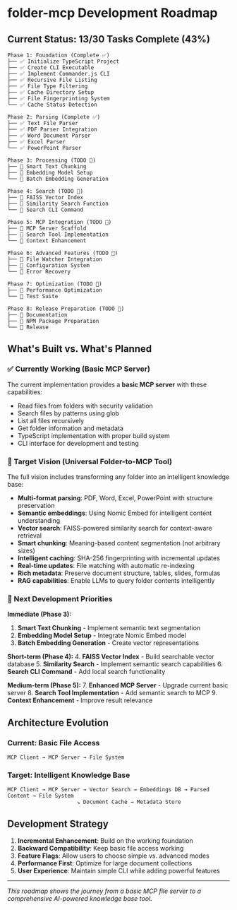 # folder-mcp Development Roadmap

## Current Status: 13/30 Tasks Complete (43%)

```
Phase 1: Foundation (Complete ✅)
├── ✅ Initialize TypeScript Project
├── ✅ Create CLI Executable  
├── ✅ Implement Commander.js CLI
├── ✅ Recursive File Listing
├── ✅ File Type Filtering
├── ✅ Cache Directory Setup
├── ✅ File Fingerprinting System
└── ✅ Cache Status Detection

Phase 2: Parsing (Complete ✅)
├── ✅ Text File Parser
├── ✅ PDF Parser Integration
├── ✅ Word Document Parser
├── ✅ Excel Parser
└── ✅ PowerPoint Parser

Phase 3: Processing (TODO 🔄)
├── 🔄 Smart Text Chunking
├── 🔄 Embedding Model Setup
└── 🔄 Batch Embedding Generation

Phase 4: Search (TODO 🔄)
├── 🔄 FAISS Vector Index
├── 🔄 Similarity Search Function
└── 🔄 Search CLI Command

Phase 5: MCP Integration (TODO 🔄)
├── 🔄 MCP Server Scaffold
├── 🔄 Search Tool Implementation
└── 🔄 Context Enhancement

Phase 6: Advanced Features (TODO 🔄)
├── 🔄 File Watcher Integration
├── 🔄 Configuration System
└── 🔄 Error Recovery

Phase 7: Optimization (TODO 🔄)
├── 🔄 Performance Optimization
└── 🔄 Test Suite

Phase 8: Release Preparation (TODO 🔄)
├── 🔄 Documentation
├── 🔄 NPM Package Preparation
└── 🔄 Release
```

## What's Built vs. What's Planned

### ✅ Currently Working (Basic MCP Server)
The current implementation provides a **basic MCP server** with these capabilities:
- Read files from folders with security validation
- Search files by patterns using glob
- List all files recursively  
- Get folder information and metadata
- TypeScript implementation with proper build system
- CLI interface for development and testing

### 🎯 Target Vision (Universal Folder-to-MCP Tool)
The full vision includes transforming any folder into an intelligent knowledge base:
- **Multi-format parsing**: PDF, Word, Excel, PowerPoint with structure preservation
- **Semantic embeddings**: Using Nomic Embed for intelligent content understanding
- **Vector search**: FAISS-powered similarity search for context-aware retrieval
- **Smart chunking**: Meaning-based content segmentation (not arbitrary sizes)
- **Intelligent caching**: SHA-256 fingerprinting with incremental updates
- **Real-time updates**: File watching with automatic re-indexing
- **Rich metadata**: Preserve document structure, tables, slides, formulas
- **RAG capabilities**: Enable LLMs to query folder contents intelligently

### 🚀 Next Development Priorities

**Immediate (Phase 3):**
1. **Smart Text Chunking** - Implement semantic text segmentation
2. **Embedding Model Setup** - Integrate Nomic Embed model  
3. **Batch Embedding Generation** - Create vector representations

**Short-term (Phase 4):**
4. **FAISS Vector Index** - Build searchable vector database
5. **Similarity Search** - Implement semantic search capabilities
6. **Search CLI Command** - Add local search functionality

**Medium-term (Phase 5):**
7. **Enhanced MCP Server** - Upgrade current basic server
8. **Search Tool Implementation** - Add semantic search to MCP
9. **Context Enhancement** - Improve result relevance

## Architecture Evolution

### Current: Basic File Access
```
MCP Client → MCP Server → File System
```

### Target: Intelligent Knowledge Base
```
MCP Client → MCP Server → Vector Search → Embeddings DB → Parsed Content → File System
                      ↘ Document Cache → Metadata Store
```

## Development Strategy

1. **Incremental Enhancement**: Build on the working foundation
2. **Backward Compatibility**: Keep basic file access working
3. **Feature Flags**: Allow users to choose simple vs. advanced modes
4. **Performance First**: Optimize for large document collections
5. **User Experience**: Maintain simple CLI while adding powerful features

---

*This roadmap shows the journey from a basic MCP file server to a comprehensive AI-powered knowledge base tool.*
